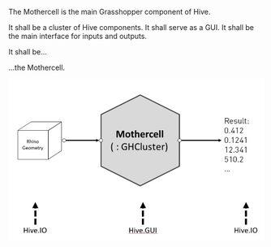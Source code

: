 The Mothercell is the main Grasshopper component of Hive. 

It shall be a cluster of Hive components.
It shall serve as a GUI.
It shall be the main interface for inputs and outputs.

It shall be...

...the Mothercell.

![Hive Architecture](https://github.com/architecture-building-systems/hive/blob/master/repository_files/HiveIOGUI.png)
